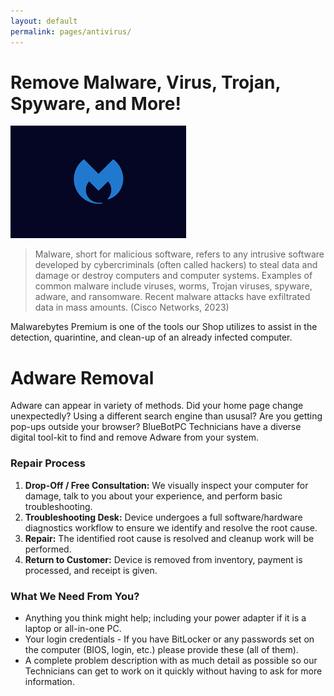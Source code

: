 ```yaml
---
layout: default
permalink: pages/antivirus/
---
```

# Remove Malware, Virus, Trojan, Spyware, and More!

![MB-Logo](/assets/img/malwarebytes_logo.png)

> Malware, short for malicious software, refers to any intrusive software developed by cybercriminals (often called hackers) to steal data and damage or destroy computers and computer systems. Examples of common malware include viruses, worms, Trojan viruses, spyware, adware, and ransomware. Recent malware attacks have exfiltrated data in mass amounts. (Cisco Networks, 2023)

Malwarebytes Premium is one of the tools our Shop utilizes to assist in the detection, quarintine, and clean-up of an already infected computer.

# Adware Removal

Adware can appear in variety of methods. Did your home page change unexpectedly? Using a different search engine than ususal? Are you getting pop-ups outside your browser? BlueBotPC Technicians have a diverse digital tool-kit to find and remove Adware from your system. 

### Repair Process

1. **Drop-Off / Free Consultation:** We visually inspect your computer for damage, talk to you about your experience, and perform basic troubleshooting.
1. **Troubleshooting Desk:** Device undergoes a full software/hardware diagnostics workflow to ensure we identify and resolve the root cause.
1. **Repair:** The identified root cause is resolved and cleanup work will be performed.
1. **Return to Customer:** Device is removed from inventory, payment is processed, and receipt is given.

### What We Need From You?

- Anything you think might help; including your power adapter if it is a laptop or all-in-one PC.
- Your login credentials - If you have BitLocker or any passwords set on the computer (BIOS, login, etc.) please provide these (all of them). 
- A complete problem description with as much detail as possible so our Technicians can get to work on it quickly without having to ask for more information.
